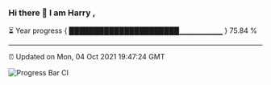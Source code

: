 ### Hi there 👋 I am Harry , 

⏳ Year progress { ██████████████████████▁▁▁▁▁▁▁▁ } 75.84 %

---

⏰ Updated on Mon, 04 Oct 2021 19:47:24 GMT

![Progress Bar CI](https://github.com/duykhang68/duykhang68/workflows/Progress%20Bar%20CI/badge.svg)
